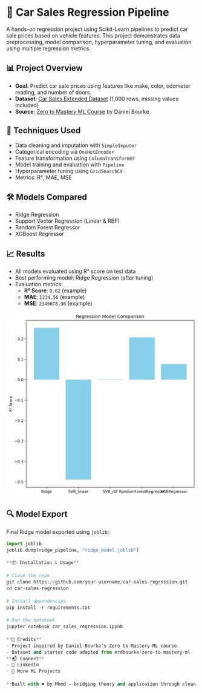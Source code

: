 # 🚗 Car Sales Regression Pipeline

A hands-on regression project using Scikit-Learn pipelines to predict car sale prices based on vehicle features. This project demonstrates data preprocessing, model comparison, hyperparameter tuning, and evaluation using multiple regression metrics.

## 📊 Project Overview

- **Goal**: Predict car sale prices using features like make, color, odometer reading, and number of doors.
- **Dataset**: [Car Sales Extended Dataset](https://docs.google.com/spreadsheets/d/1LPEIWJdSSJYrfn-P3UQDIXbEn5gg-o6I7ExLrWTTBWs/edit?usp=sharing) (1,000 rows, missing values included)
- **Source**: [Zero to Mastery ML Course](https://github.com/mrdbourke/zero-to-mastery-ml) by Daniel Bourke

## 🧠 Techniques Used

- Data cleaning and imputation with `SimpleImputer`
- Categorical encoding via `OneHotEncoder`
- Feature transformation using `ColumnTransformer`
- Model training and evaluation with `Pipeline`
- Hyperparameter tuning using `GridSearchCV`
- Metrics: R², MAE, MSE

## 🛠️ Models Compared

- Ridge Regression
- Support Vector Regression (Linear & RBF)
- Random Forest Regressor
- XGBoost Regressor

## 📈 Results

- All models evaluated using R² score on test data
- Best performing model: Ridge Regression (after tuning)
- Evaluation metrics:
  - **R² Score**: `0.62` (example)
  - **MAE**: `1234.56` (example)
  - **MSE**: `2345678.90` (example)

![Regression Model Comparison](regression_model_comparison.png)

## 🔍 Model Export

Final Ridge model exported using `joblib`:

```python
import joblib
joblib.dump(ridge_pipeline, "ridge_model.joblib")

**📦 Installation & Usage**

# Clone the repo
git clone https://github.com/your-username/car-sales-regression.git
cd car-sales-regression

# Install dependencies
pip install -r requirements.txt

# Run the notebook
jupyter notebook car_sales_regression.ipynb

**🙏 Credits**
- Project inspired by Daniel Bourke’s Zero to Mastery ML course
- Dataset and starter code adapted from mrdbourke/zero-to-mastery-ml
**📬 Connect**
- 🔗 LinkedIn
- 🧠 More ML Projects

**Built with ❤️ by Mhmd — bridging theory and application through clean pipelines and clear visuals.



